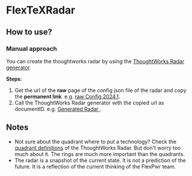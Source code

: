 # FlexTeXRadar

## How to use?

### Manual approach
You can create the thoughtworks radar by using the [ThoughtWorks Radar generator](https://radar.thoughtworks.com/).

**Steps**:

1. Get the url of the **raw** page of the config json file of the radar and copy the **permanent link**. e.g. [raw Config 2024.1](https://raw.githubusercontent.com/FlexPwr/FlexTeXRadar/main/content/FlexPwrTechRadar-2024-1.json).
2. Call the ThoughtWorks Radar generator with the copied url as documentID. e.g. [Generated Radar ](https://radar.thoughtworks.com/?documentId=https://raw.githubusercontent.com/FlexPwr/FlexTeXRadar/main/content/FlexPwrTechRadar-2024-1.json).


## Notes

- Not sure about the quadrant where to put a technology? Check the [quadrant definitions](https://www.thoughtworks.com/radar/faq#quadrant-definitions) of the ThoughtWorks Radar. But don't worry too much about it. The rings are 
  much more important than the quadrants.
- The radar is a snapshot of the current state. It is not a prediction of the future. It is a reflection of the 
  current thinking of the FlexPwr team.
